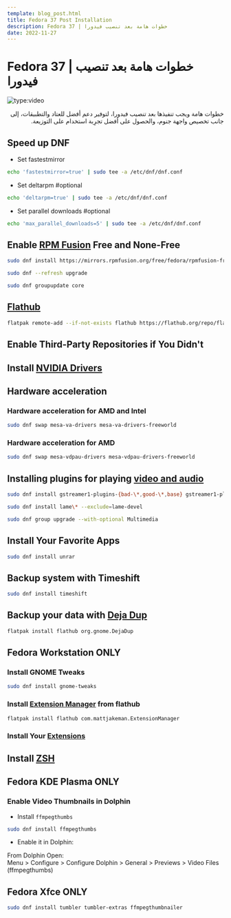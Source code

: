 ```yaml
---
template: blog_post.html
title: Fedora 37 Post Installation
description: Fedora 37 | خطوات هامة بعد تنصيب فيدورا
date: 2022-11-27
---
```


# Fedora 37 | خطوات هامة بعد تنصيب فيدورا

![type:video](https://www.youtube.com/embed/7suO4AV5UQA)

<div dir="rtl">
خطوات هامة ويجب تنفيذها بعد تنصيب فيدورا، لتوفير دعم أفضل للعتاد والتطبيقات، إلى جانب تخصيص واجهة جنوم، والحصول على أفضل تجرِبة استخدام على التوزيعة.
</div>

<p hidden>#more</p>

## Speed up DNF

- Set fastestmirror

```sh
echo 'fastestmirror=true' | sudo tee -a /etc/dnf/dnf.conf
```

- Set deltarpm #optional
 
```sh
echo 'deltarpm=true' | sudo tee -a /etc/dnf/dnf.conf
```

- Set parallel downloads #optional

```sh
echo 'max_parallel_downloads=5' | sudo tee -a /etc/dnf/dnf.conf
```

## Enable [RPM Fusion](https://docs.fedoraproject.org/en-US/quick-docs/setup_rpmfusion/) Free and None-Free

```sh
sudo dnf install https://mirrors.rpmfusion.org/free/fedora/rpmfusion-free-release-$(rpm -E %fedora).noarch.rpm https://mirrors.rpmfusion.org/nonfree/fedora/rpmfusion-nonfree-release-$(rpm -E %fedora).noarch.rpm
```

```sh
sudo dnf --refresh upgrade
```

```sh
sudo dnf groupupdate core
```

## [Flathub](https://flatpak.org/setup/Fedora)

```sh
flatpak remote-add --if-not-exists flathub https://flathub.org/repo/flathub.flatpakrepo
```

## Enable Third-Party Repositories if You Didn't

## Install [NVIDIA Drivers](https://rpmfusion.org/Howto/NVIDIA)

## Hardware acceleration

### Hardware acceleration for AMD and Intel

```sh
sudo dnf swap mesa-va-drivers mesa-va-drivers-freeworld
```

### Hardware acceleration for AMD

```sh
sudo dnf swap mesa-vdpau-drivers mesa-vdpau-drivers-freeworld
```

## Installing plugins for playing [video and audio](https://docs.fedoraproject.org/en-US/quick-docs/assembly_installing-plugins-for-playing-movies-and-music/)

```sh
sudo dnf install gstreamer1-plugins-{bad-\*,good-\*,base} gstreamer1-plugin-openh264 gstreamer1-libav --exclude=gstreamer1-plugins-bad-free-devel
```

```sh
sudo dnf install lame\* --exclude=lame-devel
```

```sh
sudo dnf group upgrade --with-optional Multimedia
```

## Install Your Favorite Apps

```sh
sudo dnf install unrar
```

## Backup system with Timeshift

```sh
sudo dnf install timeshift
```

## Backup your data with [Deja Dup](https://flathub.org/apps/details/org.gnome.DejaDup)

```sh
flatpak install flathub org.gnome.DejaDup
```

## Fedora Workstation ONLY

### Install GNOME Tweaks

```sh
sudo dnf install gnome-tweaks
```

### Install [Extension Manager](https://flathub.org/apps/details/com.mattjakeman.ExtensionManager) from flathub

```sh
flatpak install flathub com.mattjakeman.ExtensionManager
```

### Install Your [Extensions](https://www.youtube.com/watch?v=6yEJ43LLIJg)

## Install [ZSH](https://www.youtube.com/watch?v=fDuGKsQ3bV4)

## Fedora KDE Plasma ONLY

### Enable Video Thumbnails in Dolphin

- Install `ffmpegthumbs`

```sh
sudo dnf install ffmpegthumbs
```

- Enable it in Dolphin:

From Dolphin Open:  
Menu > Configure > Configure Dolphin > General > Previews > Video Files (ffmpegthumbs)

## Fedora Xfce ONLY

```sh
sudo dnf install tumbler tumbler-extras ffmpegthumbnailer
```